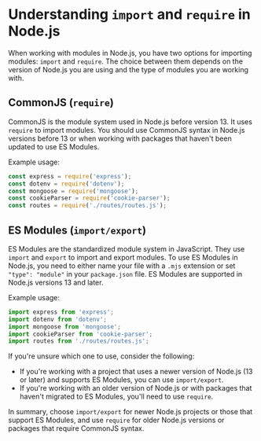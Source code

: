 # Understanding `import` and `require` in Node.js

When working with modules in Node.js, you have two options for importing modules: `import` and `require`. The choice between them depends on the version of Node.js you are using and the type of modules you are working with.

## CommonJS (`require`)
CommonJS is the module system used in Node.js before version 13. It uses `require` to import modules. You should use CommonJS syntax in Node.js versions before 13 or when working with packages that haven't been updated to use ES Modules.

Example usage:
```javascript
const express = require('express');
const dotenv = require('dotenv');
const mongoose = require('mongoose');
const cookieParser = require('cookie-parser');
const routes = require('./routes/routes.js');
```

## ES Modules (`import/export`)
ES Modules are the standardized module system in JavaScript. They use `import` and `export` to import and export modules. To use ES Modules in Node.js, you need to either name your file with a `.mjs` extension or set `"type": "module"` in your `package.json` file. ES Modules are supported in Node.js versions 13 and later.

Example usage:
```javascript
import express from 'express';
import dotenv from 'dotenv';
import mongoose from 'mongoose';
import cookieParser from 'cookie-parser';
import routes from './routes/routes.js';
```

If you're unsure which one to use, consider the following:
- If you're working with a project that uses a newer version of Node.js (13 or later) and supports ES Modules, you can use `import/export`.
- If you're working with an older version of Node.js or with packages that haven't migrated to ES Modules, you'll need to use `require`.

In summary, choose `import/export` for newer Node.js projects or those that support ES Modules, and use `require` for older Node.js versions or packages that require CommonJS syntax.
